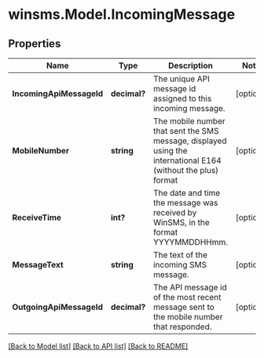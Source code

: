 # winsms.Model.IncomingMessage
## Properties

Name | Type | Description | Notes
------------ | ------------- | ------------- | -------------
**IncomingApiMessageId** | **decimal?** | The unique API message id assigned to this incoming message.  | [optional] 
**MobileNumber** | **string** | The mobile number that sent the SMS message, displayed using the international E164 (without the plus) format  | [optional] 
**ReceiveTime** | **int?** | The date and time the message was received by WinSMS, in the format YYYYMMDDHHmm.  | [optional] 
**MessageText** | **string** | The text of the incoming SMS message.  | [optional] 
**OutgoingApiMessageId** | **decimal?** | The API message id of the most recent message sent to the mobile number that responded.  | [optional] 

[[Back to Model list]](../README.md#documentation-for-models) [[Back to API list]](../README.md#documentation-for-api-endpoints) [[Back to README]](../README.md)

